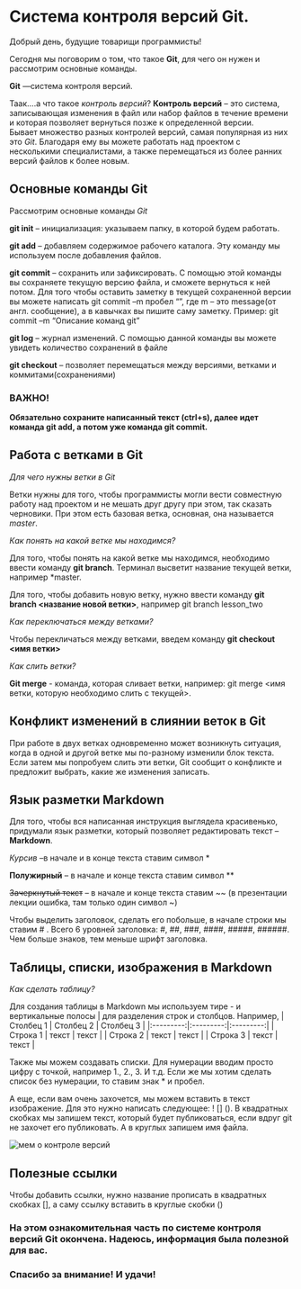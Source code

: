 # **Система контроля версий Git.** 

Добрый день, будущие товарищи программисты! 

Сегодня мы поговорим о том, что такое **Git**, для чего он нужен и рассмотрим основные команды. 

**Git** —система контроля версий. 

Таак….а что такое *контроль версий*? 
**Контроль версий** – это система, записывающая изменения в файл или набор файлов в течение времени   и которая позволяет вернуться позже к определенной версии.  
Бывает множество разных контролей версий, самая популярная из них это *Git*. Благодаря ему вы можете работать над проектом с несколькими специалистами, а также перемещаться из более ранних версий файлов к более новым. 

## **Основные команды Git**
Рассмотрим основные команды  *Git* 

**git init** – инициализация: указываем папку, в которой будем работать. 

**git add** – добавляем содержимое рабочего каталога. Эту команду мы используем после добавления файлов.

**git commit** – сохранить или зафиксировать. С помощью этой команды вы сохраняете текущую версию файла, и сможете вернуться к ней потом. Для того чтобы оставить заметку в текущей сохраненной версии вы можете написать git commit –m пробел “”, где m – это message(от англ. cообщение), а в кавычках вы пишите  саму заметку. Пример: git commit –m “Описание команд git”

**git log** – журнал изменений. С помощью данной команды вы можете увидеть количество сохранений в файле  

**git checkout** – позволяет перемещаться между версиями, ветками и коммитами(сохранениями)


### **ВАЖНО!** 
**Обязательно сохраните написанный текст (ctrl+s), далее идет команда git add, а потом уже команда git commit.**

## **Работа с ветками в Git**

*Для чего нужны ветки в Git*

Ветки нужны для того, чтобы программисты могли вести совместную работу над проектом и не мешать друг другу при этом, так сказать черновики. При этом есть базовая ветка, основная, она называется *master*. 

*Как понять на какой ветке мы находимся?*

Для того, чтобы понять на какой ветке мы находимся, необходимо ввести команду **git branch**. Терминал высветит название текущей ветки, например *master. 

Для того, чтобы добавить новую ветку, нужно ввести команду **git branch <название новой ветки>**, например git branch lesson_two

*Как переключаться между ветками?*

Чтобы перекличаться между ветками, введем команду **git checkout <имя ветки>**

*Как слить ветки?*

**Git merge** - команда, которая сливает ветки, например: git merge <имя ветки, которую необходимо слить с текущей>.

## **Конфликт изменений в слиянии веток в Git**

При работе в двух ветках одновременно может возникнуть ситуация, когда в одной и другой ветке мы по-разному изменили блок текста. Если затем мы попробуем слить эти ветки, Git сообщит о конфликте и предложит выбрать, какие же изменения записать.

## **Язык разметки Markdown**

Для того, чтобы вся написанная инструкция выглядела красивенько, придумали язык разметки, который позволяет редактировать текст – **Markdown**.

*Курсив* –в начале и в конце текста ставим символ *

**Полужирный** – в начале и конце текста ставим символ **

~~Зачеркнутый текст~~ – в начале и конце текста ставим ~~ (в презентации лекции ошибка, там только один символ ~)

Чтобы выделить заголовок, сделать его побольше, в начале строки мы ставим # . Всего 6 уровней заголовка: #, ##, ###, ####, #####, ######. Чем больше знаков, тем меньше шрифт заголовка. 

## **Таблицы, списки, изображения в Markdown**

*Как сделать таблицу?*

Для создания таблицы в Markdown мы используем тире - и вертикальные полосы | для разделения строк и столбцов. Например, 
| Столбец 1 | Столбец 2 | Столбец 3 |
|:---------:|:---------:|:---------:|
|  Строка 1 |   текст   |   текст   |
|  Строка 2 |   текст   |   текст   |
|  Строка 3 |   текст   |   текст   | 

Также мы можем создавать списки. Для нумерации вводим просто цифру с точкой, например 1., 2., 3. И т.д. 
Если же мы хотим сделать список без нумерации, то ставим знак * и пробел.

А еще, если вам очень захочется, мы можем вставить в текст изображение. Для это нужно написать следующее: ! [] (). В квадратных скобках мы запишем текст, который будет публиковаться, если вдруг git не захочет его публиковать. А в круглых запишем имя файла.

![мем о контроле версий](memchik.jpg)

## **Полезные ссылки**
Чтобы добавить ссылки, нужно название прописать в квадратных скобках [], а саму ссылку вставить в круглые скобки ()

### На этом ознакомительная часть по системе контроля версий Git окончена. Надеюсь, информация была полезной для вас. 

### **Спасибо за внимание! И удачи!**